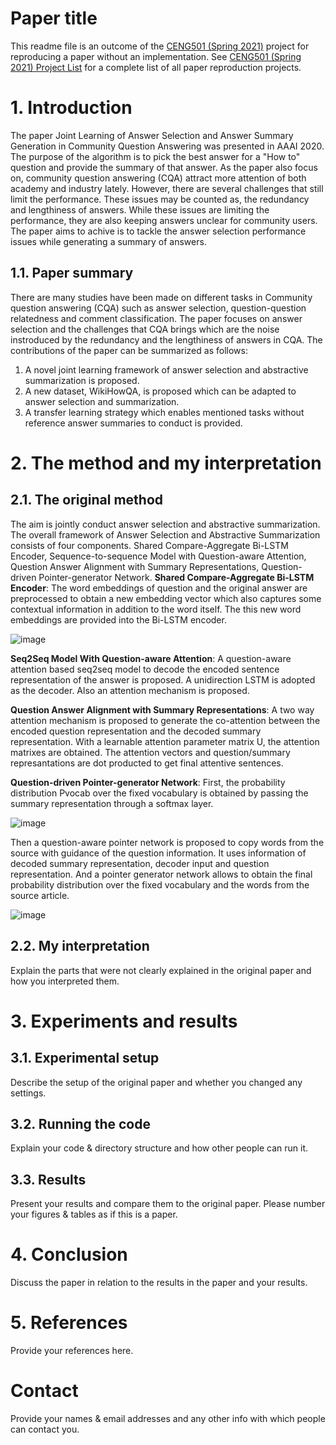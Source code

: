 # Paper title

This readme file is an outcome of the [CENG501 (Spring 2021)](http://kovan.ceng.metu.edu.tr/~sinan/DL/) project for reproducing a paper without an implementation. See [CENG501 (Spring 2021) Project List](https://github.com/sinankalkan/CENG501-Spring2021) for a complete list of all paper reproduction projects.

# 1. Introduction

The paper Joint Learning of Answer Selection and Answer Summary Generation in Community Question Answering was presented in AAAI 2020. The purpose of the algorithm is to pick the best answer for a "How to" question and provide the summary of that answer. As the paper also focus on, community question answering (CQA) attract more attention of both academy and industry lately. However, there are several challenges that still limit the performance. These issues may be counted as, the redundancy and lengthiness of answers. While these issues are limiting the performance, they are also keeping answers unclear for community users. The paper aims to achive is to tackle the answer selection performance issues while generating a summary of answers.

## 1.1. Paper summary

There are many studies have been made on different tasks in Community question answering (CQA) such as answer selection, question-question relatedness and comment classification. The paper focuses on answer selection and the challenges that CQA brings which are the noise instroduced by the redundancy and the lengthiness of answers in CQA. The contributions of the paper can be summarized as follows:
1. A novel joint learning framework of answer selection and abstractive summarization is proposed.
2. A new dataset, WikiHowQA, is proposed which can be adapted to answer selection and summarization.
3. A transfer learning strategy which enables mentioned tasks without reference answer summaries to conduct is provided.

# 2. The method and my interpretation

## 2.1. The original method

The aim is jointly conduct answer selection and abstractive summarization. The overall framework of Answer Selection and Abstractive Summarization consists of four components. Shared Compare-Aggregate Bi-LSTM Encoder, Sequence-to-sequence Model with Question-aware Attention, Question Answer Alignment with Summary Representations, Question-driven Pointer-generator Network.
**Shared Compare-Aggregate Bi-LSTM Encoder**: The word embeddings of question and the original answer are preprocessed to obtain a new embedding vector which also captures some contextual information in addition to the word itself. The this new word embeddings are provided into the Bi-LSTM encoder. 

![image](https://user-images.githubusercontent.com/57533312/127110893-8dec128e-9004-48c9-89ba-47083a7254e8.png)

**Seq2Seq Model With Question-aware Attention**: A question-aware attention based seq2seq model to decode the encoded sentence representation of the answer is proposed. A unidirection LSTM is adopted as the decoder. Also an attention mechanism is proposed.

**Question Answer Alignment with Summary Representations**: A two way attention mechanism is proposed to generate the co-attention between the encoded question representation and the decoded summary representation. With a learnable attention parameter matrix U, the attention matrixes are obtained. The attention vectors and question/summary represantations are dot producted to get final attentive sentences.

**Question-driven Pointer-generator Network**: First, the probability distribution Pvocab over the fixed vocabulary is obtained by passing the summary representation through a softmax layer.

![image](https://user-images.githubusercontent.com/57533312/127110973-d336f7bb-2557-4b9f-baf5-bd454dea9559.png)

Then a question-aware pointer network is proposed to copy words from the source with guidance of the question information. It uses information of decoded summary representation, decoder input and question representation.
And a pointer generator network allows to obtain the final probability distribution over the fixed vocabulary and the words from the source article.

![image](https://user-images.githubusercontent.com/57533312/127111031-ccfd1aac-eae9-499a-b87c-45bfab987ec8.png)

## 2.2. My interpretation 

Explain the parts that were not clearly explained in the original paper and how you interpreted them.

# 3. Experiments and results

## 3.1. Experimental setup

Describe the setup of the original paper and whether you changed any settings.

## 3.2. Running the code

Explain your code & directory structure and how other people can run it.

## 3.3. Results

Present your results and compare them to the original paper. Please number your figures & tables as if this is a paper.

# 4. Conclusion

Discuss the paper in relation to the results in the paper and your results.

# 5. References

Provide your references here.

# Contact

Provide your names & email addresses and any other info with which people can contact you.
